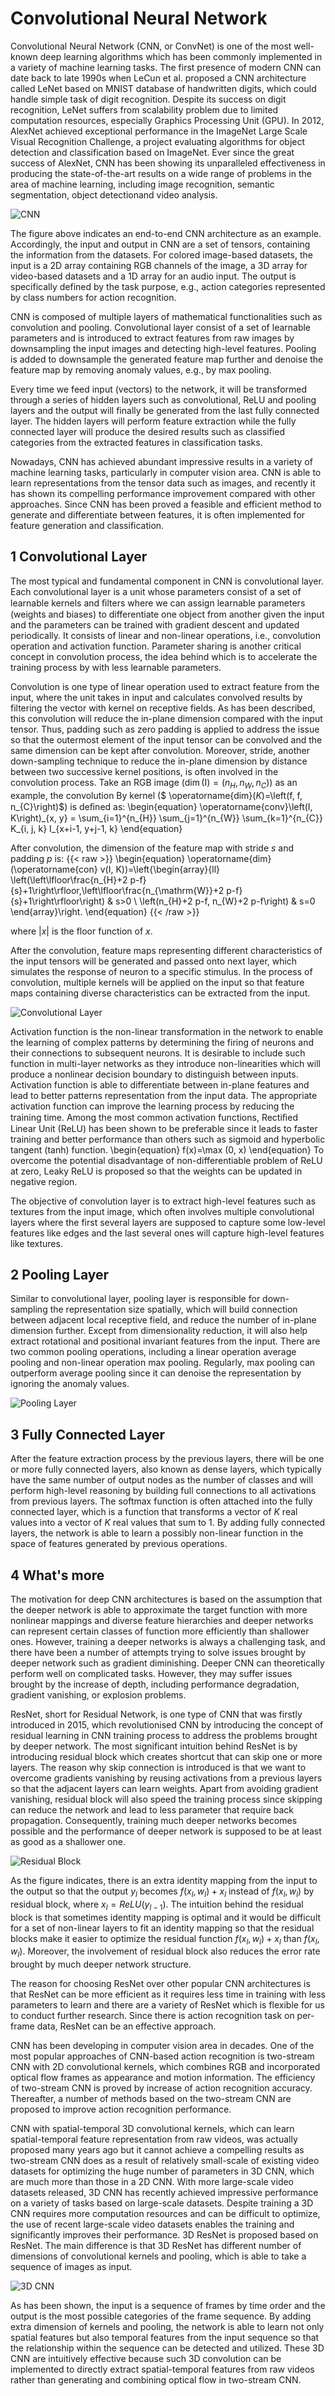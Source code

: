 # Convolutional Neural Network




Convolutional Neural Network (CNN, or ConvNet) is one of the most well-known deep learning algorithms which has been commonly implemented in a variety of machine learning tasks. The first presence of modern CNN can date back to late 1990s when LeCun et al. proposed a CNN architecture called LeNet based on MNIST database of handwritten digits, which could handle simple task of digit recognition. Despite its success on digit recognition, LeNet suffers from scalability problem due to limited computation resources, especially Graphics Processing Unit (GPU). In 2012, AlexNet achieved exceptional performance in the ImageNet Large Scale Visual Recognition Challenge, a project evaluating algorithms for object detection and classification based on ImageNet. Ever since the great success of AlexNet, CNN has been showing its unparalleled effectiveness in producing the state-of-the-art results on a wide range of problems in the area of machine learning, including image recognition, semantic segmentation, object detectionand video analysis. 

![CNN](CNN.png "Typical CNN Architecture")



The figure above indicates an end-to-end CNN architecture as an example. Accordingly, the input and output in CNN are a set of tensors, containing the information from the datasets. For colored image-based datasets, the input is a 2D array containing RGB channels of the image, a 3D array for video-based datasets and a 1D array for an audio input. The output is specifically defined by the task purpose, e.g., action categories represented by class numbers for action recognition. 

CNN is composed of multiple layers of mathematical functionalities such as convolution and pooling. Convolutional layer consist of a set of learnable parameters and is introduced to extract features from raw images by downsampling the input images and detecting high-level features. Pooling is added to downsample the generated feature map further and denoise the feature map by removing anomaly values, e.g., by max pooling. 

Every time we feed input (vectors) to the network, it will be transformed through a series of hidden layers such as convolutional, ReLU and pooling layers and the output will finally be generated from the last fully connected layer. The hidden layers will perform feature extraction while the fully connected layer will produce the desired results such as classified categories from the extracted features in classification tasks. 

Nowadays, CNN has achieved abundant impressive results in a variety of machine learning tasks, particularly in computer vision area. CNN is able to learn representations from the tensor data such as images, and recently it has shown its compelling  performance improvement compared with other approaches. Since CNN has been proved a feasible and efficient method to generate and differentiate between features, it is often implemented for  feature generation and classification.

## 1 Convolutional Layer
The most typical and fundamental component in CNN is convolutional layer. Each convolutional layer is a unit whose parameters consist of a set of learnable kernels and ﬁlters where we can assign learnable parameters (weights and biases) to differentiate one object from another given the input and the parameters can be trained with gradient descent and updated periodically. It  consists of linear and non-linear operations, i.e., convolution operation and activation function. Parameter sharing is another critical concept in convolution process, the idea behind which is to accelerate the training process by with less learnable parameters. 

Convolution is one type of linear operation used to extract feature from the input, where the unit takes in input and calculates convolved results by filtering the vector with kernel on receptive fields. As has been described, this convolution will reduce the in-plane dimension compared with the input tensor. Thus, padding such as zero padding is applied to address the issue so that the outermost element of the input tensor can be convolved and the same dimension can be kept after convolution. Moreover, stride, another down-sampling technique to reduce the in-plane dimension by  distance between two successive kernel positions, is often involved in the convolution process. Take an RGB image ($\operatorname{dim}($I$)=\left(n_{H}, n_{W}, n_{C}\right)$) as an example, the convolution By kernel ($ \operatorname{dim}($K$)=\left(f, f, n_{C}\right)$) is deﬁned as: 
\begin{equation}
   \operatorname{conv}\left(I, K\right)\_{x, y} = \sum_{i=1}^{n_{H}} \sum_{j=1}^{n_{W}} \sum_{k=1}^{n_{C}} K_{i, j, k} I_{x+i-1, y+j-1, k}
\end{equation}
 
After convolution, the dimension of the feature map with stride $s$ and padding $p$ is: 
{{< raw >}}
\begin{equation}
    \operatorname{dim}(\operatorname{con} v(I, K))=\left\{\begin{array}{ll}
\left(\left\lfloor\frac{n_{H}+2 p-f}{s}+1\right\rfloor,\left\lfloor\frac{n_{\mathrm{W}}+2 p-f}{s}+1\right\rfloor\right) & s>0 \\
\left(n_{H}+2 p-f, n_{W}+2 p-f\right) & s=0
\end{array}\right.
\end{equation}
{{< /raw >}}




where $|x|$ is the floor function of $x$.

After the convolution, feature maps representing different characteristics of the input tensors will be generated and passed onto next layer, which simulates the response of neuron to a specific stimulus. In the process of convolution, multiple kernels will be applied on the input so that feature maps containing diverse characteristics can be extracted from the input. 


![Convolutional Layer](Convolution.png "Illustration of a Convolutional Layer. Multiple kernels (filters) are applied on the input image or input feature map to generate the output features maps by convolution. ")


Activation function is the non-linear transformation in the network to enable the learning of complex patterns by determining the firing of neurons and their connections to subsequent neurons. It is desirable to include such function in multi-layer networks as they introduce non-linearities which will produce a nonlinear decision boundary to distinguish between inputs. Activation function is able to differentiate between in-plane features and lead to better patterns representation from the input data. The
appropriate activation function can improve the learning process by reducing the training time. Among the most common activation functions, Rectiﬁed Linear Unit (ReLU)  has been shown to be preferable since it leads to faster training and better performance than others such as sigmoid and hyperbolic tangent (tanh) function. 
\begin{equation}
    f(x)=\max (0, x)
\end{equation}
To overcome the potential disadvantage of non-differentiable problem of ReLU at zero, Leaky ReLU is proposed so that the weights can be updated in negative region. 

The objective of convolution layer is to extract high-level features such as textures from the input image, which often involves multiple convolutional layers where the first several layers are supposed to capture some low-level features like edges and the last several ones will capture high-level features like textures.
## 2 Pooling Layer
Similar to convolutional layer, pooling layer is responsible for down-sampling the representation size spatially, which will
build connection between adjacent local receptive field, and reduce the number of in-plane dimension further. Except from dimensionality reduction, it will also help extract rotational and positional invariant features from the input. There are two common pooling operations, including a linear operation average pooling and non-linear operation max pooling. Regularly, max pooling can outperform average pooling since it can denoise the representation by ignoring the anomaly values. 


![Pooling Layer](Pooling.png "Pooling Layer. If layer $n$ is a pooling layer and given $4$ feature maps from  the previous layer, every feature map is pooled and downsampled separately. Each unit in one of the $4$ output feature maps represents the average or the maximum value within a receptive field of the corresponding previous feature map.")

## 3 Fully Connected Layer
After the feature extraction process by the previous layers, there will be one or more fully connected layers, also known as dense layers, which typically have the same number of output nodes as the number of classes and will perform high-level reasoning by building full connections to all activations from previous layers. The softmax function is often attached into the fully connected layer, which  is a function that transforms a vector of $K$ real values into a vector of $K$ real values that sum to $1$. By adding fully connected layers, the network is able to learn a possibly non-linear function in the space of features generated by previous operations. 
## 4 What's more
The motivation for deep CNN architectures is based on the assumption that the deeper network is able to  approximate the target function with more nonlinear mappings and diverse feature hierarchies and deeper networks can represent certain classes of function more efficiently than shallower ones. However, training a deeper networks is always a challenging task, and there have been a number of attempts trying to solve issues brought by deeper network such as gradient diminishing. Deeper CNN can theoretically perform well on complicated tasks. However, they may suffer issues brought by the increase of depth, including performance degradation, gradient vanishing, or explosion problems. 

ResNet, short for Residual Network, is one type of CNN that was firstly introduced in 2015, which revolutionised CNN by introducing the concept of residual learning in CNN training process to address the problems brought by deeper network. The most significant intuition behind ResNet is by introducing residual block which creates shortcut that can skip one or more layers. The reason why skip connection is introduced is that we want to overcome gradients vanishing by reusing activations from a previous layers so that the adjacent layers can learn weights. Apart from avoiding gradient vanishing, residual block will also speed the training process since skipping can reduce the network and lead to less parameter that require back propagation. Consequently, training much deeper networks becomes  possible and the performance of deeper network is supposed to be at least as good as a shallower one. 

![Residual Block](Residual.png "A Normal Block (left) and a Residual Block (right)")


As the figure indicates, there is an extra identity mapping from the input to the output so that the output $y_l$ becomes $f(x_l, w_l) + x_{l}$ instead of $f(x_l, w_l)$ by residual block, where $x_{l} = ReLU(y_{l-1})$. 
The intuition behind the residual block is that sometimes identity mapping is optimal and it would be difficult for a set of non-linear layers to fit an identity mapping so that the residual blocks make it easier to optimize the residual function $f(x_l, w_l) + x_{l}$ than $f(x_l, w_l)$. Moreover, the involvement of residual block also reduces the error rate brought by much deeper network structure. 

The reason for choosing ResNet over other popular CNN architectures is that ResNet can be more efficient as it requires less time in training with less parameters to learn and there are a variety of ResNet which is flexible for us to conduct further research. Since there is action recognition task on per-frame data, ResNet can be an effective approach. 

CNN has been developing in computer vision area in decades. One of the most popular approaches of CNN-based action recognition is two-stream CNN with 2D convolutional kernels, which combines RGB and incorporated optical flow frames as appearance and motion information. The efficiency of two-stream CNN is proved by increase of action recognition accuracy. Thereafter, a number of methods based on the two-stream CNN are proposed to
improve action recognition performance. 

CNN with spatial-temporal 3D convolutional kernels, which can learn spatial-temporal feature representation from raw videos, was actually proposed many years ago but it cannot achieve a compelling results as two-stream CNN does as a result of relatively small-scale of existing video datasets for optimizing the huge number of parameters in 3D CNN, which are much more than those in a 2D CNN. With more large-scale video datasets released, 3D CNN has recently achieved impressive performance on a variety of tasks based on large-scale datasets. Despite training a 3D CNN requires more computation resources and can be difficult to optimize, the use of recent large-scale video datasets enables the training and significantly improves their performance. 3D ResNet is proposed based on ResNet. The main difference is that 3D ResNet has different number of dimensions of convolutional kernels and pooling, which is able to take a sequence of images as input.   


![3D CNN](3DCNN.png "Typical 3D CNN Architecture")


As has been shown, the input is a sequence of frames by time order and the output is the most possible categories of the frame sequence. By adding extra dimension of kernels and pooling, the network is able to learn not only spatial features but also temporal features from the input sequence so that the relationship within the sequence can be detected and utilized. These 3D CNN are intuitively effective
because such 3D convolution can be implemented to directly extract spatial-temporal features from raw videos rather than generating and combining optical flow in two-stream CNN. 


